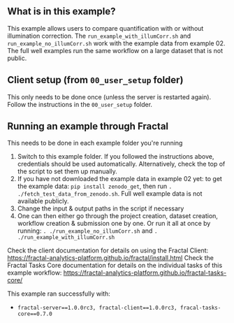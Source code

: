 ## What is in this example?
This example allows users to compare quantification with or without illumination correction. The `run_example_with_illumCorr.sh` and `run_example_no_illumCorr.sh` work with the example data from example 02. The full well examples run the same workflow on a large dataset that is not public.

## Client setup (from `00_user_setup` folder)
This only needs to be done once (unless the server is restarted again). Follow the instructions in the `00_user_setup` folder.

## Running an example through Fractal
This needs to be done in each example folder you're running
1. Switch to this example folder. If you followed the instructions above, credentials should be used automatically. Alternatively, check the top of the script to set them up manually.
2. If you have not downloaded the example data in example 02 yet: to get the example data: `pip install zenodo_get`, then run `. ./fetch_test_data_from_zenodo.sh`. Full well example data is not available publicly.
3. Change the input & output paths in the script if necessary
4. One can then either go through the project creation, dataset creation, workflow creation & submission one by one. Or run it all at once by running: `. ./run_example_no_illumCorr.sh` and `. ./run_example_with_illumCorr.sh`

Check the client documentation for details on using the Fractal Client: https://fractal-analytics-platform.github.io/fractal/install.html
Check the Fractal Tasks Core documentation for details on the individual tasks of this example workflow: https://fractal-analytics-platform.github.io/fractal-tasks-core/

This example ran successfully with:   
* `fractal-server==1.0.0rc3, fractal-client==1.0.0rc3, fracal-tasks-core==0.7.0`
